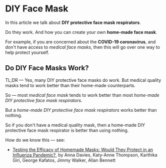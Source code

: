 # DIY Face Mask

In this article we talk about **DIY protective face mask respirators**.

Do they work. And how you can create your own **home-made face mask**.

For example, if you are concerned about the **COVID-19 coronavirus**,
and don't have access to _medical face masks_,
then this will go over one way to help protect yourself.

## Do DIY Face Masks Work?

TL;DR — Yes, many DIY protective face masks do work. But medical quality masks tend to work better than their home-made counterparts.

So — most _medical face mask_ tends to work better than most _home-made DIY protective face mask respirators_.

But a _home-made DIY protective face mask respirators_ works better than nothing.

So if you don't have a medical quality mask, then a home-made DIY protective face mask respirator is better than using nothing.

How do we know this — see:

* [Testing the Efficacy of Homemade Masks: Would They Protect in an Influenza Pandemic?](https://doi.org/10.1017/dmp.2013.43), by Anna Davies, Katy-Anne Thompson, Karthika Giri, George Kafatos, Jimmy Walker, Allan Bennett

